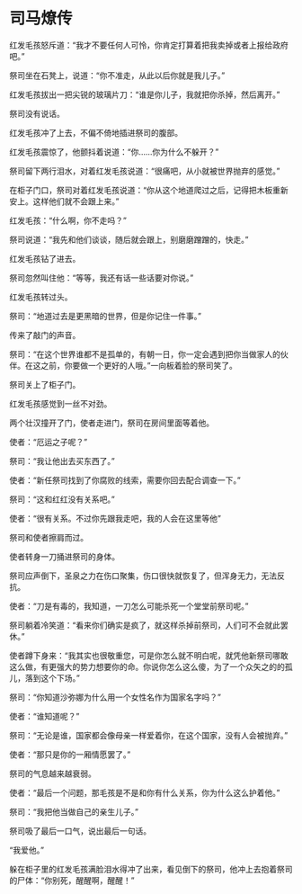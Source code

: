 # 司马燎传

红发毛孩怒斥道：“我才不要任何人可怜，你肯定打算着把我卖掉或者上报给政府吧。”

祭司坐在石凳上，说道：“你不准走，从此以后你就是我儿子。”

红发毛孩拔出一把尖锐的玻璃片刀：“谁是你儿子，我就把你杀掉，然后离开。”

祭司没有说话。

红发毛孩冲了上去，不偏不倚地插进祭司的腹部。

红发毛孩震惊了，他颤抖着说道：“你……你为什么不躲开？”

祭司留下两行泪水，对着红发毛孩说道：“很痛吧，从小就被世界抛弃的感觉。”

在柜子门口，祭司对着红发毛孩说道：“你从这个地道爬过之后，记得把木板重新安上。这样他们就不会跟上来。”

红发毛孩：“什么啊，你不走吗？”

祭司说道：“我先和他们谈谈，随后就会跟上，别磨磨蹭蹭的，快走。”

红发毛孩钻了进去。

祭司忽然叫住他：“等等，我还有话一些话要对你说。”

红发毛孩转过头。

祭司：“地道过去是更黑暗的世界，但是你记住一件事。”

传来了敲门的声音。

祭司：“在这个世界谁都不是孤单的，有朝一日，你一定会遇到把你当做家人的伙伴。在这之前，你要做一个更好的人哦。”一向板着脸的祭司笑了。

祭司关上了柜子门。

红发毛孩感觉到一丝不对劲。

两个壮汉撞开了门，使者走进门，祭司在房间里面等着他。

使者：“厄运之子呢？”

祭司：“我让他出去买东西了。”

使者：“新任祭司找到了你腐败的线索，需要你回去配合调查一下。”

祭司：“这和红红没有关系吧。”

使者：“很有关系。不过你先跟我走吧，我的人会在这里等他”

祭司和使者擦肩而过。

使者转身一刀捅进祭司的身体。

祭司应声倒下，圣泉之力在伤口聚集，伤口很快就恢复了，但浑身无力，无法反抗。

使者：“刀是有毒的，我知道，一刀怎么可能杀死一个堂堂前祭司呢。”

祭司躺着冷笑道：“看来你们确实是疯了，就这样杀掉前祭司，人们可不会就此罢休。”

使者蹲下身来：“我其实也很敬重您，可是你怎么就不明白呢，就凭他新祭司哪敢这么做，有更强大的势力想要你的命。你说你怎么这么傻，为了一个众矢之的的孤儿，落到这个下场。”

祭司：“你知道沙弥娜为什么用一个女性名作为国家名字吗？”

使者：“谁知道呢？”

祭司：“无论是谁，国家都会像母亲一样爱着你，在这个国家，没有人会被抛弃。”

使者：“那只是你的一厢情愿罢了。”

祭司的气息越来越衰弱。

使者：“最后一个问题，那毛孩是不是和你有什么关系，你为什么这么护着他。”

祭司：“我把他当做自己的亲生儿子。”

祭司吸了最后一口气，说出最后一句话。

“我爱他。”

躲在柜子里的红发毛孩满脸泪水得冲了出来，看见倒下的祭司，他冲上去抱着祭司的尸体：“你别死，醒醒啊，醒醒！”
